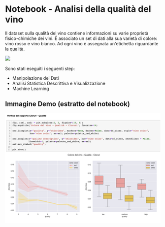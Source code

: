 # Notebook - Analisi della qualità del vino 

Il dataset sulla qualità del vino contiene informazioni su varie proprietà fisico-chimiche dei vini. É associato un set di dati alla sua varietà di colore: vino rosso e vino bianco. Ad ogni vino è assegnata un'etichetta riguardante la qualità.


![](http://pasticceriedelite.it/wp-content/uploads/2021/02/rossibianchi.jpg)


Sono stati eseguiti i seguenti step:
- Manipolazione dei Dati
- Analisi Statistica Descrittiva e Visualizzazione
- Machine Learning


## Immagine Demo (estratto del notebook)
![Demo Image](https://github.com/enrimon15/datascience-wine-quality/blob/master/demo_img.png)
